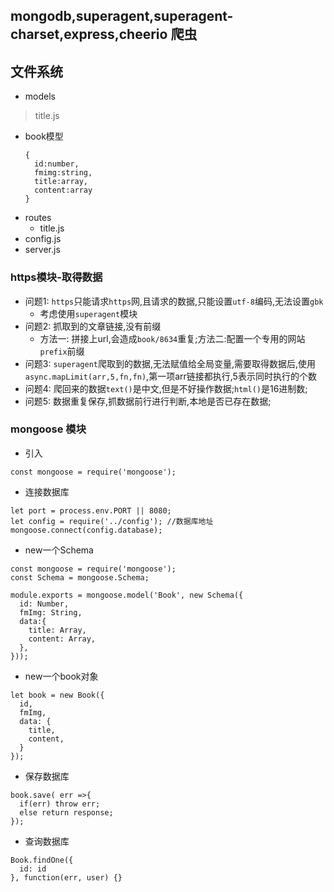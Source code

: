 ## mongodb,superagent,superagent-charset,express,cheerio 爬虫
## 文件系统
- models
> title.js
- book模型
  ```
  { 
    id:number,
    fmimg:string,
    title:array,
    content:array 
  }
  ```
- routes
  - title.js
- config.js
- server.js
### https模块-取得数据
- 问题1: `https`只能请求`https`网,且请求的数据,只能设置`utf-8`编码,无法设置`gbk`
  - 考虑使用`superagent`模块
- 问题2: 抓取到的文章链接,没有前缀
  - 方法一: 拼接上url,会造成`book/8634`重复;方法二:配置一个专用的网站`prefix`前缀
- 问题3: `superagent`爬取到的数据,无法赋值给全局变量,需要取得数据后,使用`async.mapLimit(arr,5,fn,fn)`,第一项arr链接都执行,5表示同时执行的个数
- 问题4: 爬回来的数据`text()`是中文,但是不好操作数据;`html()`是16进制数;
- 问题5: 数据重复保存,抓数据前行进行判断,本地是否已存在数据;
### mongoose 模块
- 引入
```
const mongoose = require('mongoose');
```
- 连接数据库
```angular2html
let port = process.env.PORT || 8080;
let config = require('../config'); //数据库地址
mongoose.connect(config.database);
```
- new一个Schema
```
const mongoose = require('mongoose');
const Schema = mongoose.Schema;

module.exports = mongoose.model('Book', new Schema({
  id: Number,
  fmImg: String,
  data:{
    title: Array,
    content: Array,
  },
}));

```
- new一个book对象
```
let book = new Book({
  id,
  fmImg,
  data: {
    title,
    content,
  }
});

```
- 保存数据库
```
book.save( err =>{
  if(err) throw err;
  else return response;
});

```
- 查询数据库
```
Book.findOne({
  id: id
}, function(err, user) {}
```

## 


